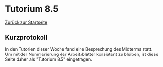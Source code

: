 # Tutorium 8.5

[Zurück zur Startseite](../README.md)

## Kurzprotokoll
In den Tutorien dieser Woche fand eine Besprechung des Midterms statt.
Um mit der Nummerierung der Arbeitsblätter konsistent zu bleiben, ist diese Seite daher als "Tutorium 8.5" eingetragen.
